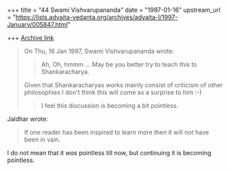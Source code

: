 +++
title = "44 Swami Vishvarupananda"
date = "1997-01-16"
upstream_url = "https://lists.advaita-vedanta.org/archives/advaita-l/1997-January/005847.html"

+++
[Archive link](https://lists.advaita-vedanta.org/archives/advaita-l/1997-January/005847.html)

> On Thu, 16 Jan 1997, Swami Vishvarupananda wrote:
>
> > Ah, Oh, hmmm ...  May be you better try to teach this to
Shankaracharya.
>
> Given that Shankaracharyas works mainly consist of criticism of other
> philosophies I don't think this will come as a surprise to him :-)
>
> > I feel this discussion is becoming a bit pointless.

Jaldhar wrote:
> If one reader has been inspired to learn more then it will not have been
> in vain.

I do not mean that it _was_ pointless till now, but continuing it is
becoming pointless.

